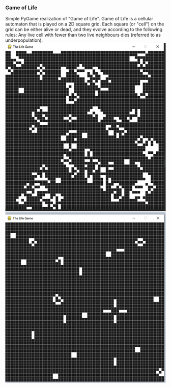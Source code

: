 ### Game of Life

Simple PyGame realization of "Game of Life". Game of Life is a cellular automaton that is played on a 2D square grid. Each square (or "cell") on the grid can be either alive or dead, and they evolve according to the following rules: Any live cell with fewer than two live neighbours dies (referred to as underpopulation).
<br>
![alt text](https://github.com/mrglaster/PyGame-Game-of-Life/blob/main/readme_images/lifegame_1.png)
![alt text](https://github.com/mrglaster/PyGame-Game-of-Life/blob/main/readme_images/lifegame_2.png)
